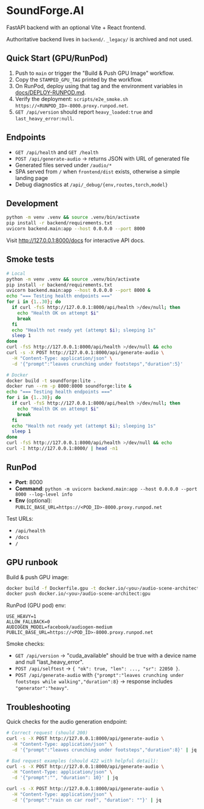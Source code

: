 # SoundForge.AI

FastAPI backend with an optional Vite + React frontend.

Authoritative backend lives in `backend/`. `_legacy/` is archived and not used.

## Quick Start (GPU/RunPod)

1. Push to `main` or trigger the "Build & Push GPU Image" workflow.
2. Copy the `STAMPED_GPU_TAG` printed by the workflow.
3. On RunPod, deploy using that tag and the environment variables in [docs/DEPLOY-RUNPOD.md](docs/DEPLOY-RUNPOD.md).
4. Verify the deployment: `scripts/e2e_smoke.sh https://<RUNPOD_ID>-8000.proxy.runpod.net`.
5. `GET /api/version` should report `heavy_loaded:true` and `last_heavy_error:null`.

## Endpoints
- `GET /api/health` and `GET /health`
- `POST /api/generate-audio` → returns JSON with URL of generated file
- Generated files served under `/audio/*`
- SPA served from `/` when `frontend/dist` exists, otherwise a simple landing page
- Debug diagnostics at `/api/_debug/{env,routes,torch,model}`

## Development
```bash
python -m venv .venv && source .venv/bin/activate
pip install -r backend/requirements.txt
uvicorn backend.main:app --host 0.0.0.0 --port 8000
```
Visit http://127.0.0.1:8000/docs for interactive API docs.

## Smoke tests
```bash
# Local
python -m venv .venv && source .venv/bin/activate
pip install -r backend/requirements.txt
uvicorn backend.main:app --host 0.0.0.0 --port 8000 &
echo "=== Testing health endpoints ==="
for i in {1..30}; do
  if curl -fsS http://127.0.0.1:8000/api/health >/dev/null; then
    echo "Health OK on attempt $i"
    break
  fi
  echo "Health not ready yet (attempt $i); sleeping 1s"
  sleep 1
done
curl -fsS http://127.0.0.1:8000/api/health >/dev/null && echo
curl -s -X POST http://127.0.0.1:8000/api/generate-audio \
  -H "Content-Type: application/json" \
  -d '{"prompt":"leaves crunching under footsteps","duration":5}'

# Docker
docker build -t soundforge:lite .
docker run --rm -p 8000:8000 soundforge:lite &
echo "=== Testing health endpoints ==="
for i in {1..30}; do
  if curl -fsS http://127.0.0.1:8000/api/health >/dev/null; then
    echo "Health OK on attempt $i"
    break
  fi
  echo "Health not ready yet (attempt $i); sleeping 1s"
  sleep 1
done
curl -fsS http://127.0.0.1:8000/api/health >/dev/null && echo
curl -I http://127.0.0.1:8000/ | head -n1
```

## RunPod
- **Port**: 8000
- **Command**: `python -m uvicorn backend.main:app --host 0.0.0.0 --port 8000 --log-level info`
- **Env** (optional): `PUBLIC_BASE_URL=https://<POD_ID>-8000.proxy.runpod.net`

Test URLs:
- `/api/health`
- `/docs`
- `/`

## GPU runbook

Build & push GPU image:
```bash
docker build -f Dockerfile.gpu -t docker.io/<you>/audio-scene-architect:gpu .
docker push docker.io/<you>/audio-scene-architect:gpu
```

RunPod (GPU pod) env:
```
USE_HEAVY=1
ALLOW_FALLBACK=0
AUDIOGEN_MODEL=facebook/audiogen-medium
PUBLIC_BASE_URL=https://<POD_ID>-8000.proxy.runpod.net
```

Smoke checks:
- `GET /api/version` → "cuda_available" should be true with a device name and null "last_heavy_error".
- `POST /api/selftest` → `{ "ok": true, "len": ..., "sr": 22050 }`.
- `POST /api/generate-audio` with `{"prompt":"leaves crunching under footsteps while walking","duration":8}` → response includes `"generator":"heavy"`.

## Troubleshooting

Quick checks for the audio generation endpoint:

```bash
# Correct request (should 200)
curl -s -X POST http://127.0.0.1:8000/api/generate-audio \
  -H "Content-Type: application/json" \
  -d '{"prompt":"leaves crunching under footsteps","duration":8}' | jq

# Bad request examples (should 422 with helpful detail):
curl -s -X POST http://127.0.0.1:8000/api/generate-audio \
  -H "Content-Type: application/json" \
  -d '{"prompt":"", "duration": 10}' | jq

curl -s -X POST http://127.0.0.1:8000/api/generate-audio \
  -H "Content-Type: application/json" \
  -d '{"prompt":"rain on car roof", "duration": ""}' | jq
```
